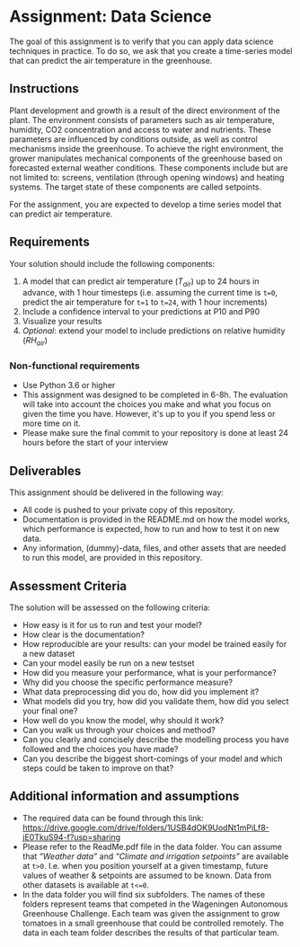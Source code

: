 
# Assignment: Data Science

The goal of this assignment is to verify that you can apply data science techniques in practice. To do so, we ask that you create a time-series model that can predict the air temperature in the greenhouse.

## Instructions

Plant development and growth is a result of the direct environment of the plant. The environment consists of parameters such as air temperature, humidity, CO2 concentration and access to water and nutrients. These parameters are influenced by conditions outside, as well as control mechanisms inside the greenhouse. To achieve the right environment, the grower manipulates mechanical components of the greenhouse based on forecasted external weather conditions. These components include but are not limited to: screens, ventilation (through opening windows) and heating systems. The target state of these components are called setpoints.

For the assignment, you are expected to develop a time series model that can predict air temperature.

## Requirements

Your solution should include the following components:

1. A model that can predict air temperature (_T<sub>air</sub>_) up to 24 hours in advance, with 1 hour timesteps (i.e. assuming the current time is `t=0`, predict the air temperature for `t=1` to `t=24`, with 1 hour increments)
2. Include a confidence interval to your predictions at P10 and P90
3. Visualize your results
4. _Optional_: extend your model to include predictions on relative humidity (_RH<sub>air</sub>_)

### Non-functional requirements

- Use Python 3.6 or higher
- This assignment was designed to be completed in 6-8h. The evaluation will take into account the choices you make and what you focus on given the time you have. However, it's up to you if you spend less or more time on it.
- Please make sure the final commit to your repository is done at least 24 hours before the start of your interview

## Deliverables

This assignment should be delivered in the following way:

- All code is pushed to your private copy of this repository.
- Documentation is provided in the README.md on how the model works, which performance is expected, how to run and how to test it on new data.
- Any information, (dummy)-data, files, and other assets that are needed to run this model, are provided in this repository.

## Assessment Criteria

The solution will be assessed on the following criteria:

- How easy is it for us to run and test your model?
- How clear is the documentation?
- How reproducible are your results: can your model be trained easily for a new dataset
- Can your model easily be run on a new testset
- How did you measure your performance, what is your performance?
- Why did you choose the specific performance measure?
- What data preprocessing did you do, how did you implement it?
- What models did you try, how did you validate them, how did you select your final one?
- How well do you know the model, why should it work?
- Can you walk us through your choices and method?
- Can you clearly and concisely describe the modelling process you have followed and the choices you have made?
- Can you describe the biggest short-comings of your model and which steps could be taken to improve on that?

## Additional information and assumptions

- The required data can be found through this link: https://drive.google.com/drive/folders/1USB4dOK9UodNt1mPiLf8-jE0TkuS94-f?usp=sharing
- Please refer to the ReadMe.pdf file in the data folder. You can assume that _“Weather data”_ and _“Climate and irrigation setpoints”_ are available at `t>0`. I.e. when you position yourself at a given timestamp, future values of weather & setpoints are assumed to be known. Data from other datasets is available at `t<=0`.
- In the data folder you will find six subfolders. The names of these folders represent teams that competed in the Wageningen Autonomous Greenhouse Challenge. Each team was given the assignment to grow tomatoes in a small greenhouse that could be controlled remotely. The data in each team folder describes the results of that particular team.

